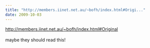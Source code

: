 ```yaml
---
title: "http://members.iinet.net.au/~bofh/index.html#Origi..."
date: 2009-10-03
---
```

http://members.iinet.net.au/~bofh/index.html#Original<br><br>maybe they should read this!
